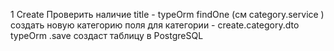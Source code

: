 1 Create
    Проверить наличие title - typeOrm findOne (см category.service )
    создать новую категорию поля для категории - create.category.dto
    typeOrm .save создаст таблицу в PostgreSQL
    
